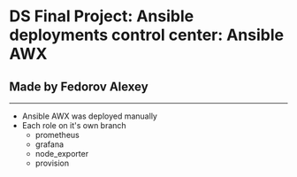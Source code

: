 # DS Final Project: Ansible deployments control center: Ansible AWX

## Made by Fedorov Alexey

---

- Ansible AWX was deployed manually
- Each role on it's own branch
  - prometheus
  - grafana
  - node_exporter
  - provision
